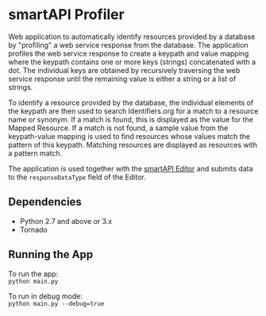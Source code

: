 # smartAPI Profiler
Web application to automatically identify resources provided by a database 
by "profiling" a web service response from the database. The application profiles 
the web service response to create a keypath and value mapping where the keypath 
contains one or more keys (strings) concatenated with a dot. The individual keys 
are obtained by recursively traversing the web service response until the remaining 
value is either a string or a list of strings. 

To identify a resource provided by the database, the individual elements of 
the keypath are then used to search Identifiers.org for a match to a resource name 
or synonym. If a match is found, this is displayed as the value for the Mapped Resource. 
If a match is not found, a sample value from the keypath-value mapping is used to find 
resources whose values match the pattern of this keypath. Matching resources are 
displayed as resources with a pattern match.

The application is used together with the [smartAPI Editor](http://smart-api.info/editor/) 
and submits data to the `responseDataType` field of the Editor.


## Dependencies
* Python 2.7 and above or 3.x
* Tornado

## Running the App
To run the app: <br>
`python main.py`

To run in debug mode: <br>
`python main.py --debug=true`

 
